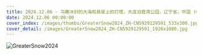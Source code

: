 ```yaml
---
title: 2024.12.06 - 鸟瞰冰封的大海和悬崖上的灯塔，大连泊霞湾公园，辽宁省，中国 (© zhengshun tang/Getty Images)
date: 2024.12.06 00:00:00
cover_index: /images/thumbs/GreaterSnow2024_ZH-CN5929129591_533x300.jpg
cover_detail: /images/GreaterSnow2024_ZH-CN5929129591_1920x1080.jpg
---
```


![GreaterSnow2024](/images/GreaterSnow2024_ZH-CN5929129591_1920x1080.jpg)
